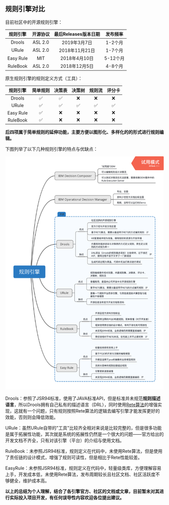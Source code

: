 ## 规则引擎对比

目前社区中的开源规则引擎：

| 规则引擎  | 开源协议 | 最后Releases版本日期 | 发布频率 |
| :-------: | :------: | :------------------: | :------: |
|  Drools   | ASL 2.0  |     2019年3月7日     | 1-2个月  |
|   URule   | ASL 2.0  |    2018年11月21日    | 1-7个月  |
| Easy Rule |   MIT    |    2018年4月10日     | 5-12个月 |
| RuleBook  | ASL 2.0  |    2018年12月5日     | 4-8个月  |

原生规则引擎的规则定义方式（工具）：

| 规则引擎  | 简单规则 | 决策表 | 决策树 | 规则流 | 评分卡 |
| :-------: | :------: | :----: | :----: | :----: | :----: |
|  Drools   |    ✅     |   ✅    |   ❌    |   ❌    |   ❌    |
|   URule   |    ✅     |   ✅    |   ✅    |   ✅    |   ✅    |
| Easy Rule |    ✅     |   ❌    |   ❌    |   ❌    |   ❌    |
| RuleBook  |    ✅     |   ❌    |   ❌    |   ❌    |   ❌    |

**后四项属于简单规则的延伸功能，主要方便以图形化、多样化的的形式进行规则编辑。**

下图列举了以下几种规则引擎的特点与优缺点：

![规则引擎.png](assets/规则引擎.png)

Drools：参照了JSR94标准，使用了JAVA标准API，但是标准并未规范**规则描述语言**，所以Drools拥有自己私有的描述语言（DRL），同时使用[Rete算法](https://en.wikipedia.org/wiki/Rete_algorithm)的增强实现，这就有一个问题，只有规则按照Rete算法的逻辑去编写引擎才能发挥更好的效能，否则则会降低效能。

URule：虽然URule自带的"工具"比较齐全相对来说是比较完整的，但是很多功能是属于拓展性功能，其次就是系统的拓展性仍然是一个很大的问题——官方给出的开发文档不齐全，只有对该引擎（平台）的介绍与使用文档。

RuleBook：未参照JSR94标准，规则定义在代码中，未使用Rete算法，但是使用了责任链的设计模式，增强了规则可读性，但是相比于Rete性能较差。

EasyRule：未参照JSR94标准，规则定义在代码中，轻量级类库，方便理解容易上手，开发成本低，未使用Rete算法，发布周期较长且社区文档、社区活跃度不够健全，维护成本高。

**以上的总结为个人理解，结合了各引擎官方、社区的文档或文章，目前暂未对其进行实际投入项目开发，有任何误导性内容欢迎各位提出建议。**